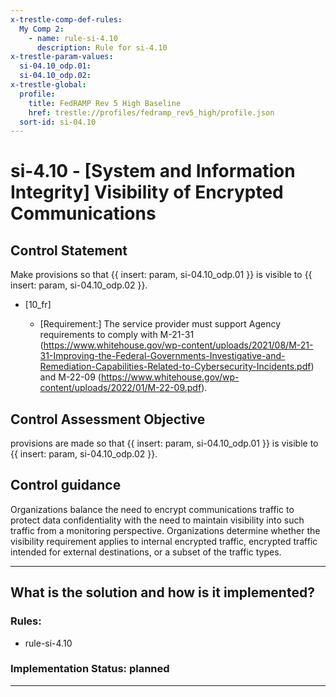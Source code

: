 ```yaml
---
x-trestle-comp-def-rules:
  My Comp 2:
    - name: rule-si-4.10
      description: Rule for si-4.10
x-trestle-param-values:
  si-04.10_odp.01:
  si-04.10_odp.02:
x-trestle-global:
  profile:
    title: FedRAMP Rev 5 High Baseline
    href: trestle://profiles/fedramp_rev5_high/profile.json
  sort-id: si-04.10
---
```


# si-4.10 - \[System and Information Integrity\] Visibility of Encrypted Communications

## Control Statement

Make provisions so that {{ insert: param, si-04.10_odp.01 }} is visible to {{ insert: param, si-04.10_odp.02 }}.

- \[10_fr\]

  - \[Requirement:\] The service provider must support Agency requirements to comply with M-21-31 (https://www.whitehouse.gov/wp-content/uploads/2021/08/M-21-31-Improving-the-Federal-Governments-Investigative-and-Remediation-Capabilities-Related-to-Cybersecurity-Incidents.pdf) and M-22-09 (https://www.whitehouse.gov/wp-content/uploads/2022/01/M-22-09.pdf).

## Control Assessment Objective

provisions are made so that {{ insert: param, si-04.10_odp.01 }} is visible to {{ insert: param, si-04.10_odp.02 }}.

## Control guidance

Organizations balance the need to encrypt communications traffic to protect data confidentiality with the need to maintain visibility into such traffic from a monitoring perspective. Organizations determine whether the visibility requirement applies to internal encrypted traffic, encrypted traffic intended for external destinations, or a subset of the traffic types.

______________________________________________________________________

## What is the solution and how is it implemented?

<!-- For implementation status enter one of: implemented, partial, planned, alternative, not-applicable -->

<!-- Note that the list of rules under ### Rules: is read-only and changes will not be captured after assembly to JSON -->

<!-- Add control implementation description here for control: si-4.10 -->

### Rules:

  - rule-si-4.10

### Implementation Status: planned

______________________________________________________________________
